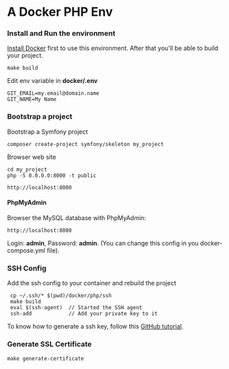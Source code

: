 A Docker PHP Env
================

### Install and Run the environment

[Install Docker](http://docs.docker.com/engine/installation/) first to use this environment.
After that you'll be able to build your project.

    make build
    
Edit env variable in **docker/.env**

    GIT_EMAIL=my.email@domain.name
    GIT_NAME=My Name

### Bootstrap a project

Bootstrap a Symfony project

    composer create-project symfony/skeleton my_project

Browser web site

    cd my_project
    php -S 0.0.0.0:8000 -t public
    
    http://localhost:8000

#### PhpMyAdmin

Browser the MySQL database with PhpMyAdmin:

    http://localhost:8080

Login: **admin**, Password: **admin**. (You can change this config in you docker-compose.yml file).

### SSH Config

Add the ssh config to your container and rebuild the project

     cp ~/.ssh/* $(pwd)/docker/php/ssh
     make build
     eval $(ssh-agent)  // Started the SSH agent
     ssh-add            // Add your private key to it

To know how to generate a ssh key,
follow this [GitHub tutorial](https://help.github.com/articles/generating-ssh-keys/).

### Generate SSL Certificate

    make generate-certificate
    